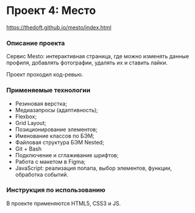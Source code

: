 # Проект 4: Место

https://thedoft.github.io/mesto/index.html

### Описание проекта

Сервис Mesto: интерактивная страница, где можно изменять данные профиля, добавлять фотографии, удалять их и ставить лайки.

Проект проходил код-ревью.

### Применяемые технологии

* Резиновая верстка;
* Медиазапросы (адаптивность);
* Flexbox;
* Grid Layout;
* Позиционирование элементов;
* Именование классов по БЭМ;
* Файловая структура БЭМ Nested;
* Git + Bash
* Подключение и сглаживание шрифтов;
* Работа с макетом в Figma;
* JavaScript: реализация попапа, выбор элементов, функции, обработка событий.

### Инструкция по использованию

В проекте применяются HTML5, CSS3 и JS.
